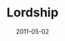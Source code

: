 ---
layout: media
category: media
series: "The Story"
title: "Lordship"
date: 2011-05-02
description: "Brian Tome talks about what it means to submit to the King of the story."
video: "https://s3.amazonaws.com/crossroadsvideomessages/thestory06.mp4"
video-poster: "https://www.crossroads.net/uploadedfiles/thestory06_still.jpg"
---
